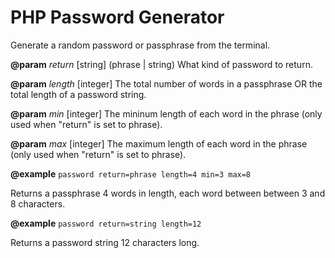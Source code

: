 # PHP Password Generator
Generate a random password or passphrase from the terminal.


**@param** *return* [string] (phrase | string) What kind of password to return.

**@param** *length* [integer] The total number of words in a passphrase OR the total length of a password string.

**@param** *min* [integer] The mininum length of each word in the phrase (only used when "return" is set to phrase).

**@param** *max* [integer] The maximum length of each word in the phrase (only used when "return" is set to phrase).


**@example** `password return=phrase length=4 min=3 max=8`

Returns a passphrase 4 words in length, each word between between 3 and 8 characters.

**@example** `password return=string length=12`

Returns a password string 12 characters long.
